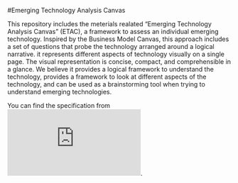 #Emerging Technology Analysis Canvas

This repository includes the meterials realated “Emerging Technology Analysis Canvas” (ETAC), a framework to assess an individual emerging technology. Inspired by the Business Model Canvas, this approach includes a set of questions that probe the technology arranged around a logical narrative. it represents different aspects of technology visually on a single page. The visual representation is concise, compact, and comprehensible in a glance. We believe it provides a logical framework to understand the technology, provides a framework to look at different aspects of the technology, and can be used as a brainstorming tool when trying to understand emerging technologies.

You can find the specification from ![ETAC.md](https://github.com/wso2/ETAC/blob/master/ETAC.md). 
